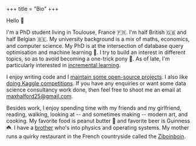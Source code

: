 +++
title = "Bio"
+++

Hello 👋

I'm a PhD student living in Toulouse, France 🇫🇷. I'm half British 🇬🇧 and half Belgian 🇧🇪. My university background is a mix of maths, economics, and computer science. My PhD is at the intersection of database query optimisation and machine learning 🤖. I try to build an interest in different topics, so as to avoid becoming a one-trick pony 🐴. As of late, I'm particularly interested in [incremental learning](https://www.wikiwand.com/en/Incremental_learning).

I enjoy writing code and I [maintain some open-source projects](https://github.com/MaxHalford/). I also like [doing Kaggle competitions](https://www.kaggle.com/maxhalford). If you have any enquiries or want some data science consultancy work done, then feel free to shoot me an email at [maxhalford25@gmail.com](mailto:maxhalford25@gmail.com).

Besides work, I enjoy spending time with my friends and my girlfriend, reading, walking, looking at -- and sometimes making -- modern art, and cooking. My favorite food is peanut butter 🥜 and favorite beer is Guinness ☘️. I have a [brother](https://jack.0x5.be/) who's into physics and operating systems. My mother runs a quirky restaurant in the French countryside called the [Ziboinboin](https://ziboinboin.com/).
